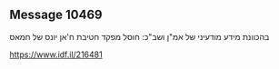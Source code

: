 ## Message 10469

בהכוונת מידע מודעיני של אמ"ן ושב"כ:
חוסל מפקד חטיבת ח'אן יונס של חמאס

https://www.idf.il/216481

